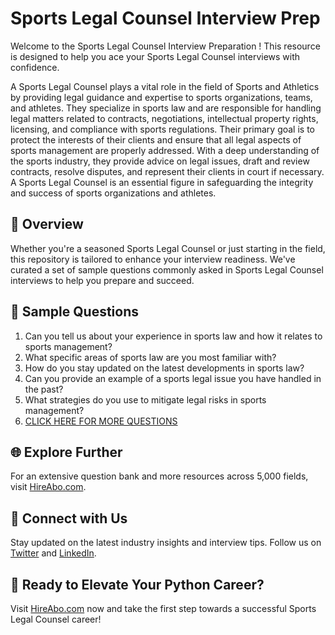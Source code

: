 # Sports Legal Counsel Interview Prep

Welcome to the Sports Legal Counsel Interview Preparation ! This resource is designed to help you ace your Sports Legal Counsel interviews with confidence.

A Sports Legal Counsel plays a vital role in the field of Sports and Athletics by providing legal guidance and expertise to sports organizations, teams, and athletes. They specialize in sports law and are responsible for handling legal matters related to contracts, negotiations, intellectual property rights, licensing, and compliance with sports regulations. Their primary goal is to protect the interests of their clients and ensure that all legal aspects of sports management are properly addressed. With a deep understanding of the sports industry, they provide advice on legal issues, draft and review contracts, resolve disputes, and represent their clients in court if necessary. A Sports Legal Counsel is an essential figure in safeguarding the integrity and success of sports organizations and athletes.

## 🚀 Overview

Whether you're a seasoned Sports Legal Counsel or just starting in the field, this repository is tailored to enhance your interview readiness. We've curated a set of sample questions commonly asked in Sports Legal Counsel interviews to help you prepare and succeed.

## 📝 Sample Questions

1. Can you tell us about your experience in sports law and how it relates to sports management?
2. What specific areas of sports law are you most familiar with?
3. How do you stay updated on the latest developments in sports law?
4. Can you provide an example of a sports legal issue you have handled in the past?
5. What strategies do you use to mitigate legal risks in sports management?
6. [CLICK HERE FOR MORE QUESTIONS](https://hireabo.com/job/15_2_21/Sports%20Legal%20Counsel)

## 🌐 Explore Further

For an extensive question bank and more resources across 5,000 fields, visit [HireAbo.com](https://www.hireabo.com).

## 📱 Connect with Us

Stay updated on the latest industry insights and interview tips. Follow us on [Twitter](https://twitter.com/hireabo) and [LinkedIn](https://www.linkedin.com/in/hire-abo-3609972a8/).

## 🚀 Ready to Elevate Your Python Career?

Visit [HireAbo.com](https://www.hireabo.com) now and take the first step towards a successful Sports Legal Counsel career!